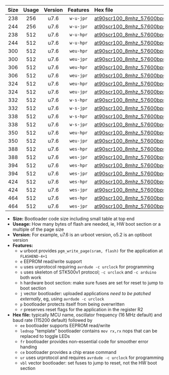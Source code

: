 |Size|Usage|Version|Features|Hex file|
|:-:|:-:|:-:|:-:|:--|
|238|256|u7.6|`w-u-jpr`|[at90scr100_8mhz_57600bps_ur_vbl.hex](https://raw.githubusercontent.com/stefanrueger/urboot/main/at90scr100_8mhz_57600bps_ur_vbl.hex)|
|244|256|u7.6|`w-u-jpr`|[at90scr100_8mhz_57600bps_lednop_ur_vbl.hex](https://raw.githubusercontent.com/stefanrueger/urboot/main/at90scr100_8mhz_57600bps_lednop_ur_vbl.hex)|
|238|512|u7.6|`w-u-hpr`|[at90scr100_8mhz_57600bps_ur.hex](https://raw.githubusercontent.com/stefanrueger/urboot/main/at90scr100_8mhz_57600bps_ur.hex)|
|244|512|u7.6|`w-u-hpr`|[at90scr100_8mhz_57600bps_lednop_ur.hex](https://raw.githubusercontent.com/stefanrueger/urboot/main/at90scr100_8mhz_57600bps_lednop_ur.hex)|
|300|512|u7.6|`weu-hpr`|[at90scr100_8mhz_57600bps_ee_ur.hex](https://raw.githubusercontent.com/stefanrueger/urboot/main/at90scr100_8mhz_57600bps_ee_ur.hex)|
|300|512|u7.6|`weu-jpr`|[at90scr100_8mhz_57600bps_ee_ur_vbl.hex](https://raw.githubusercontent.com/stefanrueger/urboot/main/at90scr100_8mhz_57600bps_ee_ur_vbl.hex)|
|306|512|u7.6|`weu-hpr`|[at90scr100_8mhz_57600bps_ee_lednop_ur.hex](https://raw.githubusercontent.com/stefanrueger/urboot/main/at90scr100_8mhz_57600bps_ee_lednop_ur.hex)|
|306|512|u7.6|`weu-jpr`|[at90scr100_8mhz_57600bps_ee_lednop_ur_vbl.hex](https://raw.githubusercontent.com/stefanrueger/urboot/main/at90scr100_8mhz_57600bps_ee_lednop_ur_vbl.hex)|
|324|512|u7.6|`weu-hpr`|[at90scr100_8mhz_57600bps_ee_lednop_fr_ur.hex](https://raw.githubusercontent.com/stefanrueger/urboot/main/at90scr100_8mhz_57600bps_ee_lednop_fr_ur.hex)|
|324|512|u7.6|`weu-jpr`|[at90scr100_8mhz_57600bps_ee_lednop_fr_ur_vbl.hex](https://raw.githubusercontent.com/stefanrueger/urboot/main/at90scr100_8mhz_57600bps_ee_lednop_fr_ur_vbl.hex)|
|332|512|u7.6|`w-s-hpr`|[at90scr100_8mhz_57600bps.hex](https://raw.githubusercontent.com/stefanrueger/urboot/main/at90scr100_8mhz_57600bps.hex)|
|332|512|u7.6|`w-s-jpr`|[at90scr100_8mhz_57600bps_vbl.hex](https://raw.githubusercontent.com/stefanrueger/urboot/main/at90scr100_8mhz_57600bps_vbl.hex)|
|338|512|u7.6|`w-s-hpr`|[at90scr100_8mhz_57600bps_lednop.hex](https://raw.githubusercontent.com/stefanrueger/urboot/main/at90scr100_8mhz_57600bps_lednop.hex)|
|338|512|u7.6|`w-s-jpr`|[at90scr100_8mhz_57600bps_lednop_vbl.hex](https://raw.githubusercontent.com/stefanrueger/urboot/main/at90scr100_8mhz_57600bps_lednop_vbl.hex)|
|350|512|u7.6|`weu-hpr`|[at90scr100_8mhz_57600bps_ee_lednop_fr_ce_ur.hex](https://raw.githubusercontent.com/stefanrueger/urboot/main/at90scr100_8mhz_57600bps_ee_lednop_fr_ce_ur.hex)|
|350|512|u7.6|`weu-jpr`|[at90scr100_8mhz_57600bps_ee_lednop_fr_ce_ur_vbl.hex](https://raw.githubusercontent.com/stefanrueger/urboot/main/at90scr100_8mhz_57600bps_ee_lednop_fr_ce_ur_vbl.hex)|
|388|512|u7.6|`wes-hpr`|[at90scr100_8mhz_57600bps_ee.hex](https://raw.githubusercontent.com/stefanrueger/urboot/main/at90scr100_8mhz_57600bps_ee.hex)|
|388|512|u7.6|`wes-jpr`|[at90scr100_8mhz_57600bps_ee_vbl.hex](https://raw.githubusercontent.com/stefanrueger/urboot/main/at90scr100_8mhz_57600bps_ee_vbl.hex)|
|394|512|u7.6|`wes-hpr`|[at90scr100_8mhz_57600bps_ee_lednop.hex](https://raw.githubusercontent.com/stefanrueger/urboot/main/at90scr100_8mhz_57600bps_ee_lednop.hex)|
|394|512|u7.6|`wes-jpr`|[at90scr100_8mhz_57600bps_ee_lednop_vbl.hex](https://raw.githubusercontent.com/stefanrueger/urboot/main/at90scr100_8mhz_57600bps_ee_lednop_vbl.hex)|
|424|512|u7.6|`wes-hpr`|[at90scr100_8mhz_57600bps_ee_lednop_fr.hex](https://raw.githubusercontent.com/stefanrueger/urboot/main/at90scr100_8mhz_57600bps_ee_lednop_fr.hex)|
|424|512|u7.6|`wes-jpr`|[at90scr100_8mhz_57600bps_ee_lednop_fr_vbl.hex](https://raw.githubusercontent.com/stefanrueger/urboot/main/at90scr100_8mhz_57600bps_ee_lednop_fr_vbl.hex)|
|464|512|u7.6|`wes-hpr`|[at90scr100_8mhz_57600bps_ee_lednop_fr_ce.hex](https://raw.githubusercontent.com/stefanrueger/urboot/main/at90scr100_8mhz_57600bps_ee_lednop_fr_ce.hex)|
|464|512|u7.6|`wes-jpr`|[at90scr100_8mhz_57600bps_ee_lednop_fr_ce_vbl.hex](https://raw.githubusercontent.com/stefanrueger/urboot/main/at90scr100_8mhz_57600bps_ee_lednop_fr_ce_vbl.hex)|

- **Size:** Bootloader code size including small table at top end
- **Useage:** How many bytes of flash are needed, ie, HW boot section or a multiple of the page size
- **Version:** For example, u7.6 is an urboot version, o5.2 is an optiboot version
- **Features:**
  + `w` urboot provides `pgm_write_page(sram, flash)` for the application at `FLASHEND-4+1`
  + `e` EEPROM read/write support
  + `u` uses urprotocol requiring `avrdude -c urclock` for programming
  + `s` uses skeleton of STK500v1 protocol; `-c urclock` and `-c arduino` both work
  + `h` hardware boot section: make sure fuses are set for reset to jump to boot section
  + `j` vector bootloader: uploaded applications *need to be patched externally*, eg, using `avrdude -c urclock`
  + `p` bootloader protects itself from being overwritten
  + `r` preserves reset flags for the application in the register R2
- **Hex file:** typically MCU name, oscillator frequency (16 MHz default) and baud rate (115200 default) followed by
  + `ee` bootloader supports EEPROM read/write
  + `lednop` "template" bootloader contains `mov rx,rx` nops that can be replaced to toggle LEDs
  + `fr` bootloader provides non-essential code for smoother error handing
  + `ce` bootloader provides a chip erase command
  + `ur` uses urprotocol and requires `avrdude -c urclock` for programming
  + `vbl` vector bootloader: set fuses to jump to reset, not the HW boot section
